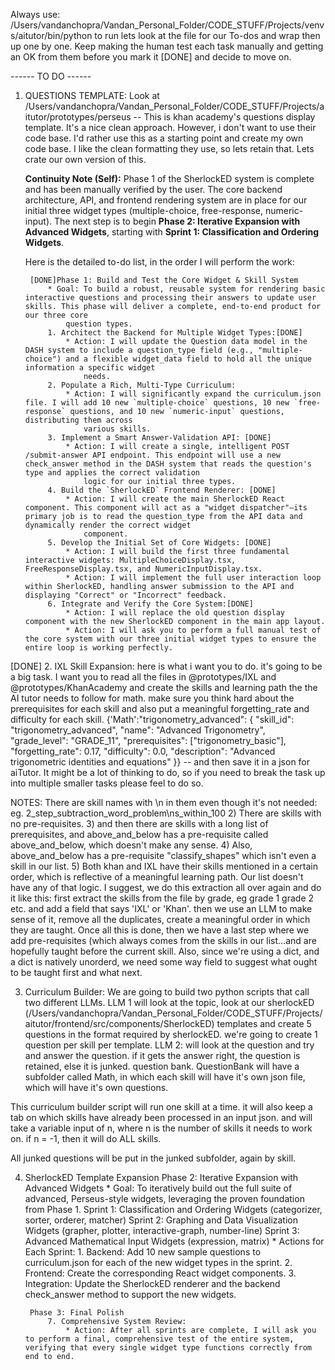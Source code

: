 
Always use: /Users/vandanchopra/Vandan_Personal_Folder/CODE_STUFF/Projects/venvs/aitutor/bin/python to run
lets look at the file for our To-dos and wrap then up one by one. Keep making the human test each task manually and getting an OK from them before you mark it [DONE] and decide to move on.

------ TO DO ------
1. QUESTIONS TEMPLATE: Look at /Users/vandanchopra/Vandan_Personal_Folder/CODE_STUFF/Projects/aitutor/prototypes/perseus -- This is khan academy's questions display template. It's a nice clean approach. However, i don't want to use their code base. I'd rather use this as a starting point and create my own code base. I like the clean formatting they use, so lets retain that. Lets crate our own version of this. 

    **Continuity Note (Self):** Phase 1 of the SherlockED system is complete and has been manually verified by the user. The core backend architecture, API, and frontend rendering system are in place for our initial three widget types (multiple-choice, free-response, numeric-input). The next step is to begin **Phase 2: Iterative Expansion with Advanced Widgets**, starting with **Sprint 1: Classification and Ordering Widgets**.

    Here is the detailed to-do list, in the order I will perform the work:
        
        [DONE]Phase 1: Build and Test the Core Widget & Skill System
            * Goal: To build a robust, reusable system for rendering basic interactive questions and processing their answers to update user skills. This phase will deliver a complete, end-to-end product for our three core
                question types.
            1. Architect the Backend for Multiple Widget Types:[DONE]
                * Action: I will update the Question data model in the DASH system to include a question_type field (e.g., "multiple-choice") and a flexible widget_data field to hold all the unique information a specific widget
                    needs.
            2. Populate a Rich, Multi-Type Curriculum:
                * Action: I will significantly expand the curriculum.json file. I will add 10 new `multiple-choice` questions, 10 new `free-response` questions, and 10 new `numeric-input` questions, distributing them across
                    various skills.
            3. Implement a Smart Answer-Validation API: [DONE]
                * Action: I will create a single, intelligent POST /submit-answer API endpoint. This endpoint will use a new check_answer method in the DASH system that reads the question's type and applies the correct validation
                    logic for our initial three types.
            4. Build the `SherlockED` Frontend Renderer: [DONE]
                * Action: I will create the main SherlockED React component. This component will act as a "widget dispatcher"—its primary job is to read the question_type from the API data and dynamically render the correct widget
                    component.
            5. Develop the Initial Set of Core Widgets: [DONE]
                * Action: I will build the first three fundamental interactive widgets: MultipleChoiceDisplay.tsx, FreeResponseDisplay.tsx, and NumericInputDisplay.tsx.
                * Action: I will implement the full user interaction loop within SherlockED, handling answer submission to the API and displaying "Correct" or "Incorrect" feedback.
            6. Integrate and Verify the Core System:[DONE]
                * Action: I will replace the old question display component with the new SherlockED component in the main app layout.
                * Action: I will ask you to perform a full manual test of the core system with our three initial widget types to ensure the entire loop is working perfectly.

[DONE] 2. IXL Skill Expansion:
here is what i want you to do. it's going to be a big task. I want you to read all the 
  files in @prototypes/IXL and @prototypes/KhanAcademy and create the skills and learning 
  path the the AI tutor needs to follow for math. make sure you think hard about the 
  prerequisites for each skill and also put a meaningful forgetting_rate and difficulty for 
  each skill. {'Math':"trigonometry_advanced": {
      "skill_id": "trigonometry_advanced",
      "name": "Advanced Trigonometry",
      "grade_level": "GRADE_11",
      "prerequisites": ["trigonometry_basic"],
      "forgetting_rate": 0.17,
      "difficulty": 0.0,
      "description": "Advanced trigonometric identities and equations"
    }} -- and then save it in a json for aiTutor. It might be a lot of thinking to do, so if 
  you need to break the task up into multiple smaller tasks please feel to do so.

  NOTES:
  There are skill names with \n in them
   even though it's not needed: eg. 2_step_subtraction_word_problem\ns_within_100 2) There 
  are skills with no pre-requisites. 3) and then there are skills with a long list of 
  prerequisites, and above_and_below has a pre-requisite called above_and_below, which 
  doesn't make any sense. 4) Also, above_and_below has a pre-requisite "classify_shapes" 
  which isn't even a skill in our list. 5) Both khan and IXL have their skills mentioned in 
  a certain order, which is reflective of a meaningful learning path. Our list doesn't have 
  any of that logic. I suggest, we do this extraction all over again and do it like this: 
  first extract the skills from the file by grade, eg grade 1 grade 2 etc. and add a field 
  that says 'IXL' or 'Khan'. then we use an LLM to make sense of it, remove all the 
  duplicates, create a meaningful order in which they are taught. Once all this is done, 
  then we have a last step where we add pre-requisites (which always comes from the skills 
  in our list...and are hopefully taught before the current skill. Also, since we're using a
   dict, and a dict is natively unorderd, we need some way field to suggest what ought to be
   taught first and what next.

3. Curriculum Builder:
We are going to build two python scripts that call two different LLMs. 
LLM 1 will look at the topic, look at our sherlockED (/Users/vandanchopra/Vandan_Personal_Folder/CODE_STUFF/Projects/aitutor/frontend/src/components/SherlockED) templates and create 5 questions in the format required by sherlockED. we're going to create 1 question per skill per template.
LLM 2: will look at the question and try and answer the question. if it gets the answer right, the question is retained, else it is junked. question bank.
QuestionBank will have a subfolder called Math, in which each skill will have it's own json file, which will have it's own questions.

This curriculum builder script will run one skill at a time. it will also keep a tab on which skills have already been processed in an input json. and will take a variable input of n, where n is the number of skills it needs to work on. if n = -1, then it will do ALL skills.

All junked questions will be put in the junked subfolder, again by skill.

4. SherlockED Template Expansion
        Phase 2: Iterative Expansion with Advanced Widgets
            * Goal: To iteratively build out the full suite of advanced, Perseus-style widgets, leveraging the proven foundation from Phase 1.
            Sprint 1: Classification and Ordering Widgets (categorizer, sorter, orderer, matcher)
            Sprint 2: Graphing and Data Visualization Widgets (grapher, plotter, interactive-graph, number-line)
            Sprint 3: Advanced Mathematical Input Widgets (expression, matrix)
            * Actions for Each Sprint:
                1. Backend: Add 10 new sample questions to curriculum.json for each of the new widget types in the sprint.
                2. Frontend: Create the corresponding React widget components.
                3. Integration: Update the SherlockED renderer and the backend check_answer method to support the new widgets.

        Phase 3: Final Polish
            7. Comprehensive System Review:
                * Action: After all sprints are complete, I will ask you to perform a final, comprehensive test of the entire system, verifying that every single widget type functions correctly from end to end.